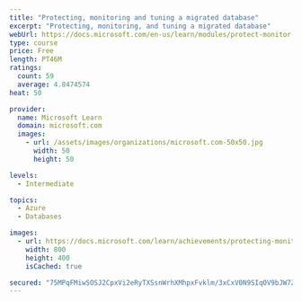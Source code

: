 ```yaml
---
title: "Protecting, monitoring and tuning a migrated database"
excerpt: "Protecting, monitoring, and tuning a migrated database"
webUrl: https://docs.microsoft.com/en-us/learn/modules/protect-monitor-tuning-migrated-database/
type: course
price: Free
length: PT46M
ratings:
  count: 59
  average: 4.8474574
heat: 50

provider:
  name: Microsoft Learn
  domain: microsoft.com
  images:
    - url: /assets/images/organizations/microsoft.com-50x50.jpg
      width: 50
      height: 50

levels:
  - Intermediate

topics:
  - Azure
  - Databases

images:
  - url: https://docs.microsoft.com/learn/achievements/protecting-monitoring-and-tuning-a-migrated-database-social.png
    width: 800
    height: 400
    isCached: true

secured: "75MPqFMiwSOSJ2CpxVi2eRyTXSsnWrhXMhpxFvklm/3xCxV0N9SIqOV9bJW7ZnJIfU8nJgLs3ERJVfEKFme3EuKqc6JIB4PjDhTTAhFEW5t/yEa8x48Fs0hInm3OXDgAHMk5tdifMgz+YwoKDNw8w5H7vwi9dF+fwu0JFb2rk3R++SSVvQ5IrCgEYuXb12GPLKFWxl90sjENqpXOPmwRVQqVKU18sJpMI8jYGYaOJqd0Berf4H8Bmr9QbjcfAhNSVodKmEFDfq33fXwK3zhdT0Gs4/ffEFONt6nhlAV/qU0sx6vmfC8SB3X7KMi5ZZZY4W1WD8x8Ln1qdSg8pFKvFQ4IlATCKr8pgk+oSQcr0VjIVD7mEF3VELXgyu8c1Y5YquW+DJFdMrOMi1fnCpojAEhU9LbdYi6+12VM8+mPaoA=;ya+bHOkXGnvloLOd4bFf3g=="
---
```


